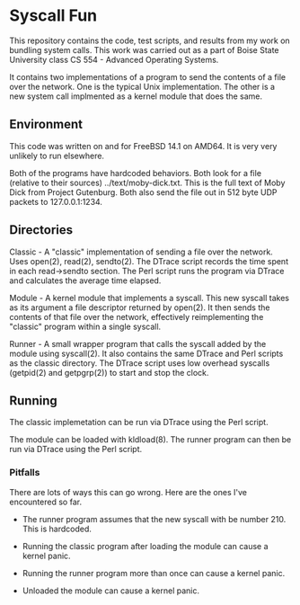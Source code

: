 # Syscall Fun

This repository contains the code, test scripts, and results from my work on bundling system calls. This work was carried out as a part of Boise State University class CS 554 - Advanced Operating Systems.

It contains two implementations of a program to send the contents of a file over the network. One is the typical Unix implementation. The other is a new system call implmented as a kernel module that does the same.

## Environment

This code was written on and for FreeBSD 14.1 on AMD64. It is very very unlikely to run elsewhere.

Both of the programs have hardcoded behaviors. Both look for a file (relative to their sources) ../text/moby-dick.txt. This is the full text of Moby Dick from Project Gutenburg. Both also send the file out in 512 byte UDP packets to 127.0.0.1:1234.

## Directories

Classic - A "classic" implementation of sending a file over the network. Uses open(2), read(2), sendto(2). The DTrace script records the time spent in each read->sendto section. The Perl script runs the program via DTrace and calculates the average time elapsed. 

Module - A kernel module that implements a syscall. This new syscall takes as its argument a file descriptor returned by open(2). It then sends the contents of that file over the network, effectively reimplementing the "classic" program within a single syscall.

Runner - A small wrapper program that calls the syscall added by the module using syscall(2). It also contains the same DTrace and Perl scripts as the classic directory. The DTrace script uses low overhead syscalls (getpid(2) and getpgrp(2)) to start and stop the clock.

## Running

The classic implemetation can be run via DTrace using the Perl script.

The module can be loaded with kldload(8). The runner program can then be run via DTrace using the Perl script.

### Pitfalls

There are lots of ways this can go wrong. Here are the ones I've encountered so far.

 - The runner program assumes that the new syscall with be number 210. This is hardcoded.
 
 - Running the classic program after loading the module can cause a kernel panic.

 - Running the runner program more than once can cause a kernel panic.

 - Unloaded the module can cause a kernel panic.